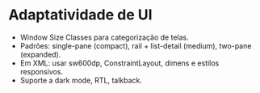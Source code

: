 # Adaptatividade de UI

- Window Size Classes para categorização de telas.
- Padrões: single-pane (compact), rail + list-detail (medium), two-pane (expanded).
- Em XML: usar sw600dp, ConstraintLayout, dimens e estilos responsivos.
- Suporte a dark mode, RTL, talkback.


